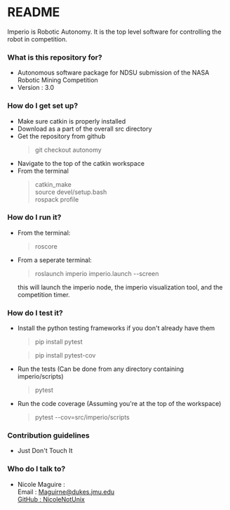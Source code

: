 # README #

Imperio is Robotic Autonomy. It is the top level software for controlling the robot in competition.

### What is this repository for? ###

* Autonomous software package for NDSU submission of the NASA Robotic Mining Competition
* Version : 3.0

### How do I get set up? ###

* Make sure catkin is properly installed
* Download as a part of the overall src directory
* Get the repository from github
  >git checkout autonomy
* Navigate to the top of the catkin workspace
* From the terminal
  >catkin_make  
  >source devel/setup.bash    
  >rospack profile  
  
### How do I run it? ###

* From the terminal:  
   >roscore

* From a seperate terminal:  
   >roslaunch imperio imperio.launch --screen
   
   this will launch the imperio node, the imperio visualization tool, and the competition timer.

### How do I test it? ###

* Install the python testing frameworks if you don't already have them
   >pip install pytest
   
   >pip install pytest-cov

* Run the tests (Can be done from any directory containing imperio/scripts)
   >pytest

* Run the code coverage (Assuming you're at the top of the workspace)
   >pytest --cov=src/imperio/scripts

### Contribution guidelines ###

 * Just Don't Touch It

### Who do I talk to? ###

* Nicole Maguire :   
 Email : Maguirne@dukes.jmu.edu  
 [GitHub : NicoleNotUnix](https://github.com/NicoleNotUnix)  


